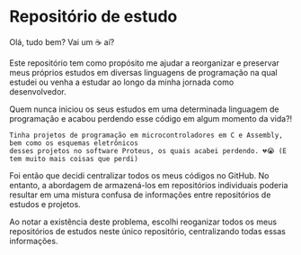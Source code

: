 # Repositório de estudo
Olá, tudo bem? Vai um ☕ aí?
        
Este repositório tem como propósito me ajudar a reorganizar e preservar meus próprios estudos em diversas linguagens de programação na qual estudei ou venha a estudar ao longo da minha jornada como desenvolvedor.

Quem nunca iniciou os seus estudos em uma determinada linguagem de programação e acabou perdendo esse código em algum momento da vida?!
```
Tinha projetos de programação em microcontroladores em C e Assembly, bem como os esquemas eletrônicos
desses projetos no software Proteus, os quais acabei perdendo. 💔😭 (E tem muito mais coisas que perdi)
```
Foi então que decidi centralizar todos os meus códigos no GitHub. No entanto, a abordagem de armazená-los em repositórios individuais poderia resultar em uma mistura confusa de informações entre repositórios de estudos e projetos.
        
Ao notar a existência deste problema, escolhi reoganizar todos os meus repositórios de estudos neste único repositório, centralizando todas essas informações.
